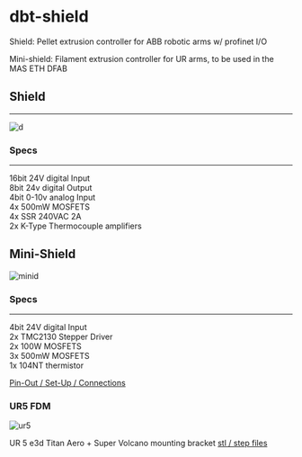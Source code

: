 # dbt-shield
Shield: Pellet extrusion controller for ABB robotic arms w/ profinet I/O

Mini-shield: Filament extrusion controller for UR arms, to be used in the MAS ETH DFAB

## Shield
---
![d](https://github.com/hiiragii/dbt-shield/blob/master/images/DISPLAY.png)

### Specs
---
16bit 24V digital Input\
8bit 24v digital Output\
4bit 0-10v analog Input\
4x 500mW MOSFETS\
4x SSR 240VAC 2A\
2x K-Type Thermocouple amplifiers

## Mini-Shield
![minid](https://github.com/hiiragii/dbt-shield/blob/master/images/MINIDISPLAY.png)

### Specs
---
4bit 24V digital Input\
2x TMC2130 Stepper Driver\
2x 100W MOSFETS\
3x 500mW MOSFETS\
1x 104NT thermistor

[Pin-Out / Set-Up / Connections](https://github.com/hiiragii/dbt-shield/tree/master/mini)

### UR5 FDM  

![ur5](https://github.com/hiiragii/dbt-shield/blob/master/images/ur5aero.png)

UR 5 e3d Titan Aero + Super Volcano mounting bracket
[stl / step files](https://github.com/hiiragii/dbt-shield/tree/master/ur5aero)
